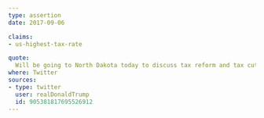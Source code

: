 ```yaml
---
type: assertion
date: 2017-09-06

claims:
- us-highest-tax-rate

quote:
  Will be going to North Dakota today to discuss tax reform and tax cuts. We are the highest taxed nation in the world - that will change.
where: Twitter
sources:
- type: twitter
  user: realDonaldTrump
  id: 905381817695526912
---
```

